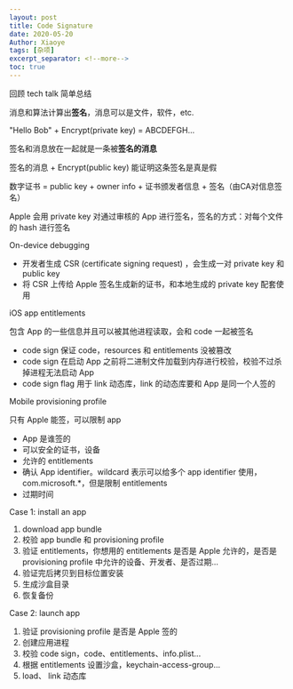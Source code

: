 ```yaml
---
layout: post
title: Code Signature
date: 2020-05-20
Author: Xiaoye
tags: [杂项]
excerpt_separator: <!--more-->
toc: true
---
```


回顾 tech talk 简单总结

<!--more-->

消息和算法计算出**签名**，消息可以是文件，软件，etc.

"Hello Bob" + Encrypt(private key) = ABCDEFGH...

签名和消息放在一起就是一条被**签名的消息**

签名的消息 + Encrypt(public key) 能证明这条签名是真是假



数字证书 = public key + owner info + 证书颁发者信息 + 签名（由CA对信息签名）



Apple 会用 private key 对通过审核的 App 进行签名，签名的方式：对每个文件的 hash 进行签名



On-device debugging

* 开发者生成 CSR (certificate signing request) ，会生成一对 private key 和 public key
* 将 CSR 上传给 Apple  签名生成新的证书，和本地生成的 private key 配套使用



iOS app entitlements

包含 App 的一些信息并且可以被其他进程读取，会和 code 一起被签名



* code sign 保证 code，resources 和 entitlements 没被篡改
* code sign 在启动 App 之前将二进制文件加载到内存进行校验，校验不过杀掉进程无法启动 App
* code sign flag 用于 link 动态库，link 的动态库要和 App 是同一个人签的



Mobile provisioning profile

只有 Apple 能签，可以限制 app

* App 是谁签的
* 可以安全的证书，设备
* 允许的 entitlements
* 确认 App identifier。wildcard 表示可以给多个 app identifier 使用，com.microsoft.*，但是限制 entitlements
* 过期时间



Case 1: install an app

1. download app bundle
2. 校验 app bundle 和 provisioning profile
3. 验证 entitlements，你想用的 entitlements 是否是 Apple 允许的，是否是 provisioning profile 中允许的设备、开发者、是否过期...
4. 验证完后拷贝到目标位置安装
5. 生成沙盒目录
6. 恢复备份



Case 2: launch app

1. 验证 provisioning profile 是否是 Apple 签的
2. 创建应用进程
3. 校验 code sign，code、entitlements、info.plist...
4. 根据 entitlements 设置沙盒，keychain-access-group...
5. load、  link 动态库

